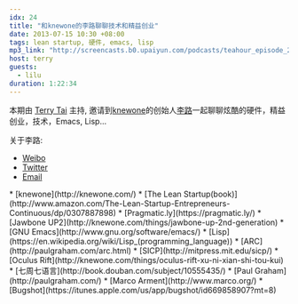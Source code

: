 ```yaml
---
idx: 24
title: "和knewone的李路聊聊技术和精益创业"
date: 2013-07-15 10:30 +08:00
tags: lean startup, 硬件, emacs, lisp
mp3_link: "http://screencasts.b0.upaiyun.com/podcasts/teahour_episode_24.m4a"
host: terry
guests:
  - lilu
duration: 1:22:34
---
```


本期由 [Terry Tai](http://terrytai.com) 主持, 邀请到[knewone](http://knewone.com/)的创始人[李路](http://weibo.com/coocooba)一起聊聊炫酷的硬件，精益创业，技术，Emacs, Lisp...

关于李路:

* [Weibo](http://weibo.com/coocooba)
* [Twitter](https://twitter.com/cookiepapa)
* [Email](lilu.life@gmail.com)


<section class="notes" markdown="1">
* [knewone](http://knewone.com/)
* [The Lean Startup(book)](http://www.amazon.com/The-Lean-Startup-Entrepreneurs-Continuous/dp/0307887898)
* [Pragmatic.ly](https://pragmatic.ly/)
* [Jawbone UP2](http://knewone.com/things/jawbone-up-2nd-generation)
* [GNU Emacs](http://www.gnu.org/software/emacs/)
* [Lisp](https://en.wikipedia.org/wiki/Lisp_(programming_language))
* [ARC](http://paulgraham.com/arc.html)
* [SICP](http://mitpress.mit.edu/sicp/)
* [Oculus Rift](http://knewone.com/things/oculus-rift-xu-ni-xian-shi-tou-kui)
* [七周七语言](http://book.douban.com/subject/10555435/) 
* [Paul Graham](http://paulgraham.com/)
* [Marco Arment](http://www.marco.org/)
* [Bugshot](https://itunes.apple.com/us/app/bugshot/id669858907?mt=8)
</section>

